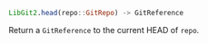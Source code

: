 ```julia
LibGit2.head(repo::GitRepo) -> GitReference
```

Return a `GitReference` to the current HEAD of `repo`.
